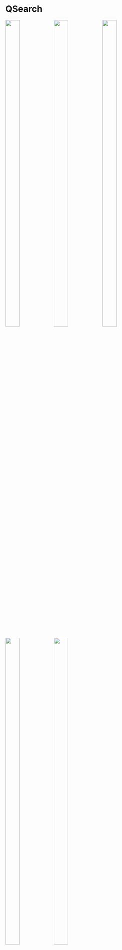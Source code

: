 # QSearch

<img src="https://github.com/Alok101220/QSearch/assets/56255301/4780997a-384f-4327-a5fd-b5949da007da" width="30%" height="50%">            <img src="https://github.com/Alok101220/QSearch/assets/56255301/97990393-1a42-4b20-9610-1260efc47be6" width="30%" height="50%">            <img src="https://github.com/Alok101220/QSearch/assets/56255301/26107d06-a708-4052-b376-cb24ed0409ef" width="30%" height="50%"> 

<img src="https://github.com/Alok101220/QSearch/assets/56255301/5782d7fa-329d-4f4c-a197-9a1c0873eb2f" width="30%" height="50%">            <img src="https://github.com/Alok101220/QSearch/assets/56255301/167c7191-7ae5-44bf-9554-fa4f90918dda" width="30%" height="50%">

